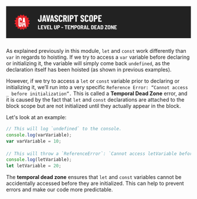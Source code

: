 # ![JavaScript Scope - Level Up - Temporal Dead Zone](./assets/hero-temporal-dead-zone.png)

As explained previously in this module, `let` and `const` work differently than `var` in regards to hoisting. If we try to access a `var` variable before declaring or initializing it, the variable will simply come back `undefined`, as the declaration itself has been hoisted (as shown in previous examples). 

However, if we try to access a `let` or `const` variable prior to declaring or initializing it, we’ll run into a very specific `Reference Error: “Cannot access _ before initialization”.` This is called a **Temporal Dead Zone** error, and it is caused by the fact that `let` and `const` declarations are attached to the block scope but are not initialized until they actually appear in the block.

Let's look at an example:

```js
// This will log `undefined` to the console.
console.log(varVariable);
var varVariable = 10;

// This will throw a `ReferenceError`: `Cannot access letVariable before initialization`.
console.log(letVariable);
let letVariable = 20;
```

The **temporal dead zone** ensures that `let` and `const` variables cannot be accidentally accessed before they are initialized. This can help to prevent errors and make our code more predictable.

